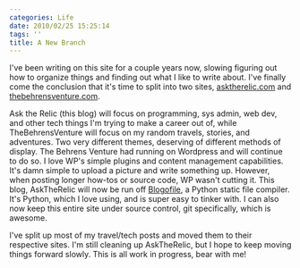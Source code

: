 ```yaml
---
categories: Life
date: 2010/02/25 15:25:14  
tags: ''
title: A New Branch
---
```


I've been writing on this site for a couple years now, slowing figuring out how
to organize things and finding out what I like to write about. I've finally come
the conclusion that it's time to split into two sites, [asktherelic.com][1] and
[thebehrensventure.com][2].

Ask the Relic (this blog) will focus on programming, sys admin, web dev, and
other tech things I'm trying to make a career out of, while TheBehrensVenture
will focus on my random travels, stories, and adventures. Two very different
themes, deserving of different methods of display. The Behrens Venture had
running on Wordpress and will continue to do so. I love WP's simple plugins and
content management capabilities. It's damn simple to upload a picture and write
something up. However, when posting longer how-tos or source code, WP wasn't
cutting it. This blog, AskTheRelic will now be run off [Blogofile][3], a Python
static file compiler. It's Python, which I love using, and is super easy to
tinker with. I can also now keep this entire site under source control, git
specifically, which is awesome.

I've split up most of my travel/tech posts and moved them to their respective
sites. I'm still cleaning up AskTheRelic, but I hope to keep moving things
forward slowly. This is all work in progress, bear with me!

[1]: http://www.asktherelic.com
[2]: http://www.thebehrensventure.com
[3]: http://blogofile.com/
